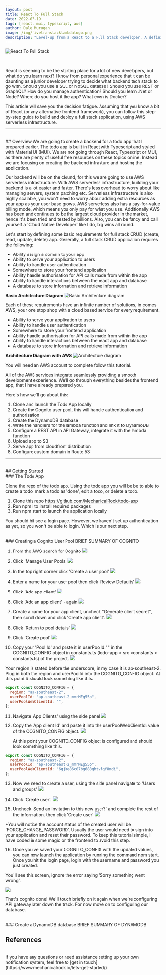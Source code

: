 ```yaml
---
layout: post
title: React To Full Stack
date: 2022-07-19
tags: [react, mui, typescript, aws]
author: Dale Murugan
image: /img/fivetranslacklambdalogo.png
description: "Level-up from a React to a Full Stack developer. A definitive guide for junior developers"
---
```


![React To Full Stack](/img/fivetranslacklambdalogo.png)

<br/>

React is seeming to be the starting place for a lot of new developers, but what do you learn next? I know from personal experience that it can be daunting as a junior developer trying to decide what backend tech stack to go with. Should you use a SQL or NoSQL databse? Should you use REST or GraphQL? How do you manage authentication? Should you learn .Net or Node? Where do you host it the app? What even is Docker?

This article will save you the decision fatigue. Assuming that you know a bit of React (or any alternative frontend framework), you can follow this step-by-step guide to build and deploy a full stack application, using AWS serverless infrastructure.

---

<br>
## Overview
 We are going to create a backend for a todo app that I prepared earlier. The todo app is built in React with Typescript and styled with Material UI (MUI). We are not going through React, Typescript or MUI, as there are plenty of useful free resources on these topics online. Instead we are focusing on creating the backend infrasture and hosting the application.

Our backend will be on the clound, for this we are going to use AWS serverless infrastructure. With AWS serverless infrastructure, building your backend is a lot easier and faster. There's less overhead to worry about like managing servers, system patching etc. Serverless infrastructure is also highly scalable, you won't need to worry about adding extra resources as your app as your user base grows. AWS serverless also has a pay-for-value billing mode, which means you only pay for what you use. Additionally AWS has been and continues to be the largest cloud provider in the market, hence it's been tried and tested by billions. Also, you can be fancy and call yourself a 'Cloud Native Developer' like I do, big wins all round.

Let's start by defining some basic requirements for full stack CRUD (create, read, update, delete) app. Generally, a full stack CRUD application requires the following:

- Ability assign a domain to your app
- Ability to serve your application to users
- Ability to handle user authentication
- Somewhere to store your frontend application
- Ability handle authorisation for API calls made from within the app
- Ability to handle interactions between the react app and database
- A database to store information and retrieve information

**Basic Architecture Diagram**
![Basic Architecture diagram](/img/react-to-full-stack/react-to-full-stack-basic-architecture.png)

Each of these requirements have an infinite number of solutions, in comes AWS, your one stop shop with a cloud based service for every requirement.

- Ability to serve your application to users
- Ability to handle user authentication
- Somewhere to store your frontend application
- Ability handle authorisation for API calls made from within the app
- Ability to handle interactions between the react app and database
- A database to store information and retrieve information

**Architecture Diagram with AWS**
![Architecture diagram](/img/react-to-full-stack/react-to-full-stack-aws-architecture.png)

You will need an AWS account to complete follow this tutorial.

All of the AWS services integrate seamlessly providing a smooth development experience. We'll go through everything besides the frontend app, that I have already prepared you.

Here's how we'll go about this:

1. Clone and launch the Todo App locally
2. Create the Cognito user pool, this will handle authentication and authorisation
3. Create the DynamoDB database
4. Write the handlers for the lambda function and link it to DynamoDB
5. Configure a REST API in API Gateway, integrate it with the lambda function
6. Upload app to S3
7. Serve app from cloudfront distribution
8. Configure custom domain in Route 53

---

<br>
## Getting Started
<br>
### The Todo App

Clone the repo of the todo app. Using the todo app you will be be to able to create a todo, mark a todo as 'done', edit a todo, or delete a todo.

1. Clone this repo https://github.com/MechanicalRock/todo-app
2. Run npm i to install required packages
3. Run npm start to launch the application locally

You should hit see a login page. However, we haven't set up authentication as yet, so you won't be able to login. Which is our next step.

<br>
### Creating a Cognito User Pool
BRIEF SUMMARY OF COGNITO

1. From the AWS search for Cognito
   ![](/img/react-to-full-stack/cognito-1.png)

2. Click 'Manage User Pools'
   ![](/img/react-to-full-stack/cognito-2.png)

3. In the top right corner click 'Create a user pool'
   ![](/img/react-to-full-stack/cognito-3.png)

4. Enter a name for your user pool then click 'Review Defaults'
   ![](/img/react-to-full-stack/cognito-4.png)

5. Click 'Add app client'
   ![](/img/react-to-full-stack/cognito-5.png)

6. Click 'Add an app client' - again
   ![](/img/react-to-full-stack/cognito-6.png)

7. Create a name for your app client, uncheck "Generate client secret", then scroll down and click 'Create app client'.
   ![](/img/react-to-full-stack/cognito-7.png)

8. Click 'Return to pool details'
   ![](/img/react-to-full-stack/cognito-8.png)

9. Click 'Create pool'
   ![](/img/react-to-full-stack/cognito-9.png)

10. Copy your 'Pool Id' and paste it in userPoolId:"" in the COGNITO_CONFIG object in constants.ts (todo-app > src >constants > constants.ts) of the project.
    ![](/img/react-to-full-stack/cognito-10.png)

Your region is stated before the underscore, in my case it is ap-southeast-2. Plug in both the region and userPoolId into the COGNITO_CONFIG object. At this point it should look something like this.

```javascript
export const COGNITO_CONFIG = {
  region: "ap-southeast-2",
  userPoolId: "ap-southeast-2_mmrMEg55o",
  userPoolWebClientId: "",
};
```

11. Navigate 'App Clients' using the side panel
    ![](/img/react-to-full-stack/cognito-11.png)

12. Copy the 'App client Id' and paste it into the userPoolWebClientId: value of the COGNITO_CONFIG object.
    ![](/img/react-to-full-stack/cognito-12.png)

    At this point your COGNITO_CONFIG object is configured and should look something like this.

```javascript
export const COGNITO_CONFIG = {
  region: "ap-southeast-2",
  userPoolId: "ap-southeast-2_mmrMEg55o",
  userPoolWebClientId: "6gjhe86c07bg688qhtvfqf8mdi",
};
```

13. Now we need to create a user, using the side panel navigate to 'Users and groups'
    ![](/img/react-to-full-stack/cognito-13.png)

14. Click 'Create user'.
    ![](/img/react-to-full-stack/cognito-14.png)

15. Uncheck 'Send an invitation to this new user?' and complete the rest of the information. then click 'Create user'
    ![](/img/react-to-full-stack/cognito-15.png)

\*You will notice the account status of the created user will be 'FORCE_CHANGE_PASSWORD'. Usually the user would need to sign into your application and reset their password. To keep this tutorial simple, I have coded in some magic on the frontend to avoid this step.

16. Once you've saved your COGNITO_CONFIG with the updated values, you can now launch the application by running the command npm start. Once you hit the login page, login with the username and password you just created.

You'll see this screen, ignore the error saying 'Sorry something went wrong'.

![](/img/react-to-full-stack/cognito-16.png)

That's cognito done! We'll touch briefly on it again when we're configuring API gateway later down the track. For now move on to configuring our database.

<br>
### Create a DynamoDB database
BRIEF SUMMARY OF DYNAMODB

## References

<br>
If you have any questions or need assistance setting up your own notification system, feel free to [get in touch](https://www.mechanicalrock.io/lets-get-started/)
